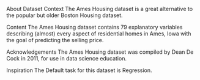About Dataset
Context
The Ames Housing dataset is a great alternative to the popular but older Boston Housing dataset.

Content
The Ames Housing dataset contains 79 explanatory variables describing (almost) every aspect of residential homes in Ames, Iowa with the goal of predicting the selling price.

Acknowledgements
The Ames Housing dataset was compiled by Dean De Cock in 2011, for use in data science education.

Inspiration
The Default task for this dataset is Regression.
